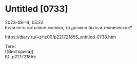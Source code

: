 Untitled [0733]
================

   
 2023-08-14, 05:22   
  Если есть питьевое молоко, то должно быть и техническое?   
    
 <https://diary.ru/~zHz00/p221721855_untitled-0733.htm>   
   
 Теги:   
 [[Викторика]]   
 ID: p221721855